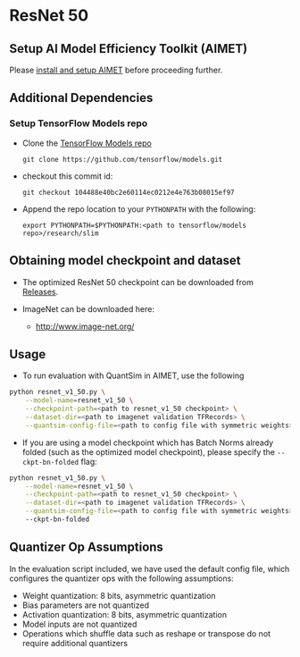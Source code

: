 # ResNet 50

## Setup AI Model Efficiency Toolkit (AIMET)
Please [install and setup AIMET](../../README.md#install-aimet) before proceeding further.

## Additional Dependencies

### Setup TensorFlow Models repo

- Clone the [TensorFlow Models repo](https://github.com/tensorflow/models)

  `git clone https://github.com/tensorflow/models.git`

- checkout this commit id:

  `git checkout 104488e40bc2e60114ec0212e4e763b08015ef97`

- Append the repo location to your `PYTHONPATH` with the following:

  `export PYTHONPATH=$PYTHONPATH:<path to tensorflow/models repo>/research/slim`



## Obtaining model checkpoint and dataset

- The optimized ResNet 50 checkpoint can be downloaded from [Releases](/../../releases).

- ImageNet can be downloaded here:
  - http://www.image-net.org/



## Usage

- To run evaluation with QuantSim in AIMET, use the following

```bash
python resnet_v1_50.py \
    --model-name=resnet_v1_50 \
    --checkpoint-path=<path to resnet_v1_50 checkpoint> \
    --dataset-dir=<path to imagenet validation TFRecords> \
    --quantsim-config-file=<path to config file with symmetric weights>
```

- If you are using a model checkpoint which has Batch Norms already folded (such as the optimized model checkpoint), please specify the `--ckpt-bn-folded` flag:

```bash
python resnet_v1_50.py \
    --model-name=resnet_v1_50 \
    --checkpoint-path=<path to resnet_v1_50 checkpoint> \
    --dataset-dir=<path to imagenet validation TFRecords> \
    --quantsim-config-file=<path to config file with symmetric weights>
    --ckpt-bn-folded
```

## Quantizer Op Assumptions
In the evaluation script included, we have used the default config file, which configures the quantizer ops with the following assumptions:
- Weight quantization: 8 bits, asymmetric quantization
- Bias parameters are not quantized
- Activation quantization: 8 bits, asymmetric quantization
- Model inputs are not quantized
- Operations which shuffle data such as reshape or transpose do not require additional quantizers
